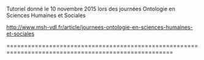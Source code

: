Tutoriel donné le 10 novembre 2015 lors des journées Ontologie en Sciences Humaines et Sociales

http://www.msh-vdl.fr/article/journees-ontologie-en-sciences-humaines-et-sociales

=====================================================================================================

